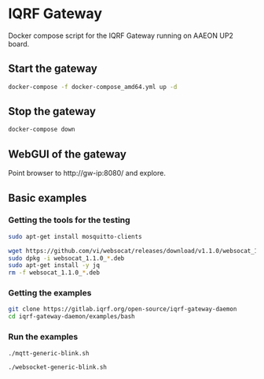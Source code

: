# IQRF Gateway

Docker compose script for the IQRF Gateway running on AAEON UP2 board.

## Start the gateway

```bash
docker-compose -f docker-compose_amd64.yml up -d
```

## Stop the gateway

```bash
docker-compose down
```

## WebGUI of the gateway 

Point browser to http://gw-ip:8080/ and explore.

## Basic examples

### Getting the tools for the testing

```bash
sudo apt-get install mosquitto-clients
```

```bash
wget https://github.com/vi/websocat/releases/download/v1.1.0/websocat_1.1.0_amd64.deb
sudo dpkg -i websocat_1.1.0_*.deb
sudo apt-get install -y jq
rm -f websocat_1.1.0_*.deb
```

### Getting the examples

```bash
git clone https://gitlab.iqrf.org/open-source/iqrf-gateway-daemon
cd iqrf-gateway-daemon/examples/bash
```

### Run the examples

```bash
./mqtt-generic-blink.sh
```

```bash
./websocket-generic-blink.sh
```
